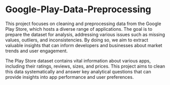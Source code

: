# Google-Play-Data-Preprocessing
This project focuses on cleaning and preprocessing data from the Google Play Store, which hosts a diverse range of applications. The goal is to prepare the dataset for analysis, addressing various issues such as missing values, outliers, and inconsistencies. By doing so, we aim to extract valuable insights that can inform developers and businesses about market trends and user engagement.

The Play Store dataset contains vital information about various apps, including their ratings, reviews, sizes, and prices. This project aims to clean this data systematically and answer key analytical questions that can provide insights into app performance and user preferences.
